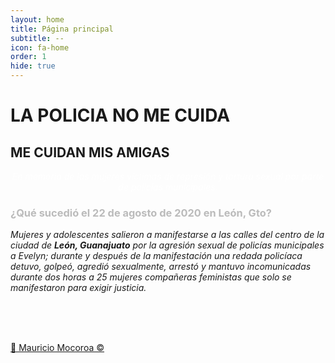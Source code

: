 ```yaml
---
layout: home
title: Página principal
subtitle: --
icon: fa-home
order: 1
hide: true
---
```

# LA POLICIA NO ME CUIDA
## ME CUIDAN MIS AMIGAS

<p style="color:white;text-align: center;"><i>En memoria de las mujeres víctimas de represión y tortura sexual por parte de policías municipales.</i></p>

<h3 style="color: #bbb"> ¿Qué sucedió el 22 de agosto de 2020 en León, Gto? </h3>

*Mujeres y adolescentes salieron a manifestarse a las calles del centro de la ciudad de **León, Guanajuato** por la agresión sexual de policías municipales a Evelyn; durante y después de la manifestación una redada policíaca detuvo, golpeó, agredió sexualmente, arrestó y mantuvo incomunicadas durante dos horas a 25 mujeres compañeras feministas que solo se manifestaron para exigir justicia.*


<div style="text-align: center">
<div id="wrap">
    <div class="big_col">
        <img src="{{ 'assets/images/photos/08.jpeg' | relative_url }}" alt="" />
    </div>
    <div class="big_col">
        <div class="medium_img">
            <img src="{{ 'assets/images/photos/06.jpeg' | relative_url }}" alt="" />
            <img src="{{ 'assets/images/photos/07.jpeg' | relative_url }}" alt="" />
        </div>
        <div class="medium_img">
            <img src="{{ 'assets/images/photos/01.jpeg' | relative_url }}" alt="" />
            <img src="{{ 'assets/images/photos/02.jpeg' | relative_url }}" alt="" />
        </div>
    </div>
    <div class="big_col">
        <img src="{{ 'assets/images/photos/05.jpeg' | relative_url }}" alt="" />
    </div>
    <div class="medium_col medium_img">
        <img src="{{ 'assets/images/photos/03.jpeg' | relative_url }}" alt="" />
        <img src="{{ 'assets/images/photos/04.jpeg' | relative_url }}" alt="" />
    </div>
    <div class="medium_col medium_img">
        <img src="{{ 'assets/images/photos/09.jpeg' | relative_url }}" alt="" />
    </div>

</div>
</div>

<a href="https://www.instagram.com/mauriciomn10/?igshid=1xdxwkw5r3kcw">📸 Mauricio Mocoroa ©</a>

<!-- <footer style="text-align:center;">
  <a href="caso-01" class="button scrolly">Casos</a>
</footer> -->
